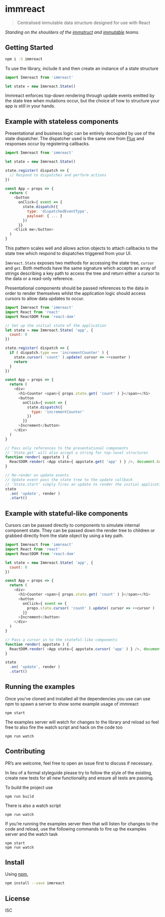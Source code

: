 # immreact

> Centralised immutable data structure designed for use with React

_Standing on the shoulders of the [immstruct](https://github.com/omniscientjs/immstruct) and  [immutable](https://github.com/facebook/immutable-js/) teams._


## Getting Started

```sh
npm i -S immreact
```

To use the library, include it and then create an instance of a state structure

```js
import Immreact from 'immreact'

let state = new Immreact.State()
```

Immreact enforces top-down rendering through update events emitted by the state tree when mutations occur, but the choice of how to structure your app is still in your hands.


## Example with stateless components

Presentational and business logic can be entirely decoupled by use of the state dispatcher. The dispatcher used is the same one from [Flux](https://github.com/facebook/flux) and responses occur by registering callbacks.

```js
import Immreact from 'immreact'

let state = new Immreact.State()

state.register( dispatch => {
  // Respond to dispatches and perform actions
})

const App = props => {
  return (
    <button
      onClick={ event => {
        state.dispatch({
          type: 'dispatchedEventType',
          payload: { ... }
        })
      }}
    >Click me</button>
  )
}
```

This pattern scales well and allows action objects to attach callbacks to the state tree which respond to dispatches triggered from your UI.

`Immreact.State` exposes two methods for accessing the state tree, `cursor` and `get`. Both methods have the same signature which accepts an array of strings describing a key path to access the tree and return either a cursor to the data or a read-only reference.

Presentational components should be passed references to the data in order to render themselves whilst the application logic should access cursors to allow data updates to occur.

```js
import Immreact from 'immreact'
import React from 'react'
import ReactDOM from 'react-dom'

// Set up the initial state of the application
let state = new Immreact.State( 'app', {
  count: 0
})

state.register( dispatch => {
  if ( dispatch.type === 'incrementCounter' ) {
    state.cursor( 'count' ).update( cursor => ++counter )
    return
  }
})

const App = props => {
  return (
    <div>
      <h1>Counter <span>{ props.state.get( 'count' ) }</span></h1>
      <button
        onClick={ event => {
          state.dispatch({
            type: 'incrementCounter'
          })
        }}
      >Increment</button>
    </div>
  )
}

// Pass only references to the presentational components
// `State.get` will also accept a string for top-level structures
function render( appstate ) {
  ReactDOM.render( <App state={ appstate.get( 'app' ) } />, document.body )
}

// Re-render on update events
// Update event pass the state tree to the update callback
// 'State.start' simply fires an update to render the initial application state
state
  .on( 'update', render )
  .start()
```

## Example with stateful-like components

Cursors can be passed directly to components to simulate internal component state. They can be passed down the render tree to children or grabbed directly from the state object by using a key path.

```js
import Immreact from 'immreact'
import React from 'react'
import ReactDOM from 'react-dom'

let state = new Immreact.State( 'app', {
  count: 0
})

const App = props => {
  return (
    <div>
      <h1>Counter <span>{ props.state.get( 'count' ) }</span></h1>
      <button
        onClick={ event => {
          props.state.cursor( 'count' ).update( cursor => ++cursor )
        }}
      >Increment</button>
    </div>
  )
}

// Pass a cursor in to the stateful-like components
function render( appstate ) {
  ReactDOM.render( <App state={ appstate.cursor( 'app' ) } />, document.body )
}

state
  .on( 'update', render )
  .start()
```


## Running the examples

Once you’ve cloned and installed all the dependencies you use can use npm to spawn a server to show some example usage of immreact

```
npm start
```

The examples server will watch for changes to the library and reload so feel free to also fire the watch script and hack on the code too

```
npm run watch
```


## Contributing

PR’s are welcome, feel free to open an issue first to discuss if necessary.

In lieu of a formal styleguide please try to follow the style of the existing, create new tests for all new functionality and ensure all tests are passing.

To build the project use

```
npm run build
```

There is also a watch script

```
npm run watch
```

If you’re running the examples server then that will listen for changes to the code and reload, use the following commands to fire up the examples server and the watch task

```
npm start
npm run watch
```


## Install

Using [npm](https://www.npmjs.com/),

```sh
npm install --save immreact
```

## License

ISC
